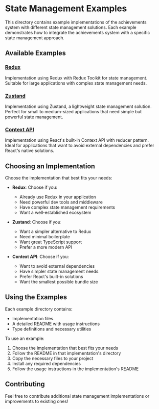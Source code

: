 # State Management Examples

This directory contains example implementations of the achievements system with different state management solutions. Each example demonstrates how to integrate the achievements system with a specific state management approach.

## Available Examples

### [Redux](./redux)
Implementation using Redux with Redux Toolkit for state management. Suitable for large applications with complex state management needs.

### [Zustand](./zustand)
Implementation using Zustand, a lightweight state management solution. Perfect for small to medium-sized applications that need simple but powerful state management.

### [Context API](./context)
Implementation using React's built-in Context API with reducer pattern. Ideal for applications that want to avoid external dependencies and prefer React's native solutions.

## Choosing an Implementation

Choose the implementation that best fits your needs:

- **Redux**: Choose if you:
  - Already use Redux in your application
  - Need powerful dev tools and middleware
  - Have complex state management requirements
  - Want a well-established ecosystem

- **Zustand**: Choose if you:
  - Want a simpler alternative to Redux
  - Need minimal boilerplate
  - Want great TypeScript support
  - Prefer a more modern API

- **Context API**: Choose if you:
  - Want to avoid external dependencies
  - Have simpler state management needs
  - Prefer React's built-in solutions
  - Want the smallest possible bundle size

## Using the Examples

Each example directory contains:
- Implementation files
- A detailed README with usage instructions
- Type definitions and necessary utilities

To use an example:
1. Choose the implementation that best fits your needs
2. Follow the README in that implementation's directory
3. Copy the necessary files to your project
4. Install any required dependencies
5. Follow the usage instructions in the implementation's README

## Contributing

Feel free to contribute additional state management implementations or improvements to existing ones! 